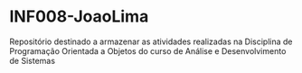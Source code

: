 # INF008-JoaoLima

Repositório destinado a armazenar as atividades realizadas na Disciplina de Programação Orientada a Objetos do curso de Análise e Desenvolvimento de Sistemas 
